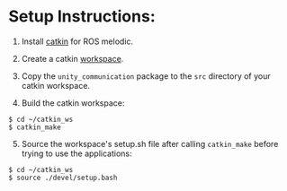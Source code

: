 
# Setup Instructions:

1. Install [catkin](http://wiki.ros.org/catkin) for ROS melodic.

2. Create a catkin [workspace](http://wiki.ros.org/catkin/Tutorials/create_a_workspace).

3. Copy the `unity_communication` package to the `src` directory of your catkin workspace.

4. Build the catkin workspace:

```
$ cd ~/catkin_ws
$ catkin_make
```

5. Source the workspace's setup.sh file after calling `catkin_make` before trying to use the applications:

```
$ cd ~/catkin_ws
$ source ./devel/setup.bash
```
